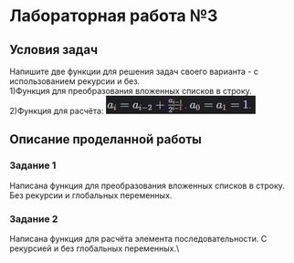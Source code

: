 # Лабораторная работа №3
## Условия задач
Напишите две функции для решения задач своего варианта - с использованием рекурсии и без.\
1)Функция для преобразования вложенных списков в строку.\
2)Функция для расчёта:
![](image.png)
## Описание проделанной работы
### Задание 1
Написана функция для преобразования вложенных списков в строку. Без рекурсии и глобальных переменных.
### Задание 2
Написана функция для расчёта элемента последовательности. С рекурсией и без глобальных переменных.\
